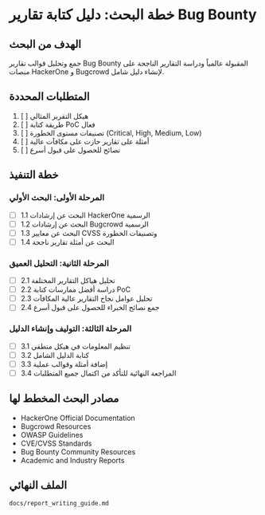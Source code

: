 # خطة البحث: دليل كتابة تقارير Bug Bounty

## الهدف من البحث
جمع وتحليل قوالب تقارير Bug Bounty المقبولة عالمياً ودراسة التقارير الناجحة على منصات HackerOne و Bugcrowd لإنشاء دليل شامل.

## المتطلبات المحددة
1. [ ] هيكل التقرير المثالي
2. [ ] طريقة كتابة PoC فعال
3. [ ] تصنيفات مستوى الخطورة (Critical, High, Medium, Low)
4. [ ] أمثلة على تقارير حازت على مكافآت عالية
5. [ ] نصائح للحصول على قبول أسرع

## خطة التنفيذ

### المرحلة الأولى: البحث الأولي
- [ ] 1.1 البحث عن إرشادات HackerOne الرسمية
- [ ] 1.2 البحث عن إرشادات Bugcrowd الرسمية
- [ ] 1.3 البحث عن معايير CVSS وتصنيفات الخطورة
- [ ] 1.4 البحث عن أمثلة تقارير ناجحة

### المرحلة الثانية: التحليل العميق
- [ ] 2.1 تحليل هياكل التقارير المختلفة
- [ ] 2.2 دراسة أفضل ممارسات كتابة PoC
- [ ] 2.3 تحليل عوامل نجاح التقارير عالية المكافآت
- [ ] 2.4 جمع نصائح الخبراء للحصول على قبول أسرع

### المرحلة الثالثة: التوليف وإنشاء الدليل
- [ ] 3.1 تنظيم المعلومات في هيكل منطقي
- [ ] 3.2 كتابة الدليل الشامل
- [ ] 3.3 إضافة أمثلة وقوالب عملية
- [ ] 3.4 المراجعة النهائية للتأكد من اكتمال جميع المتطلبات

## مصادر البحث المخطط لها
- HackerOne Official Documentation
- Bugcrowd Resources
- OWASP Guidelines
- CVE/CVSS Standards
- Bug Bounty Community Resources
- Academic and Industry Reports

## الملف النهائي
`docs/report_writing_guide.md`